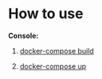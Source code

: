 # How to use

**Console:**

1) [docker-compose build](https://docs.docker.com/compose/reference/build/ "What is docker-compose build")

2) [docker-compose up](https://docs.docker.com/compose/reference/up/ "What is docker-compose up")
